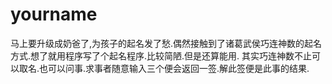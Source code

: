 # yourname
马上要升级成奶爸了,为孩子的起名发了愁.偶然接触到了诸葛武侯巧连神数的起名方式.想了就用程序写了个起名程序.比较简陋.但是还算能用.
其实巧连神数不止可以取名.也可以问事.求事者随意输入三个便会返回一签.解此签便是此事的结果.
